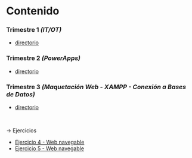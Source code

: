 <h1>Contenido</h1>

<h3>Trimestre 1 <em>(IT/OT)</em> </h3>
  <ul>
    <li>
      <a href="https://github.com/antcordero/Digitalizacion/tree/main/T1">directorio</a>
    </li>
  </ul>
  
<h3>Trimestre 2 <em>(PowerApps)</em></h3>
  <ul>
    <li>
      <a href="https://github.com/antcordero/Digitalizacion/tree/main/T2">directorio</a>
    </li>
  </ul>

<h3>Trimestre 3 <em>(Maquetación Web - XAMPP - Conexión a Bases de Datos)</em></h3>
  <ul>
    <li>    
      <a href="https://github.com/antcordero/Digitalizacion/tree/main/T3">directorio</a>
    </li>
  </ul>
  <br>
  <p>-> Ejercicios</p>
  <ul>
  <li>    
      <a href="https://antcordero.github.io/Digitalizacion/T3/Ejercicios/Ejercicio4/Ejercicio4.html">Ejercicio 4 - Web navegable</a>
    </li>
    <li>    
      <a href="https://antcordero.github.io/Digitalizacion/T3/Ejercicios/Ejercicio5/Ejercicio5.html">Ejercicio 5 - Web navegable</a>
    </li>
  </ul>

